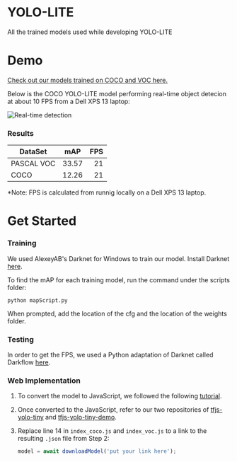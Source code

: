 # YOLO-LITE
All the trained models used while developing YOLO-LITE

# Demo
[Check out our models trained on COCO and VOC here.](https://reu2018dl.github.io/)

Below is the COCO YOLO-LITE model performing real-time object detecion at about 10 FPS from a Dell XPS 13 laptop:

![Real-time detection](https://github.com/rachuang22/tfjs-yolo-tiny-demo/raw/master/src/img/car.gif)

### Results

| DataSet       | mAP           | FPS   |
| ------------- |:-------------:| -----:|
| PASCAL VOC    | 33.57         |   21  |
| COCO          | 12.26         |   21  |


*Note: FPS is calculated from runnig locally on a Dell XPS 13 laptop.

# Get Started

### Training
We used AlexeyAB's Darknet for Windows to train our model.
Install Darknet [here](https://github.com/AlexeyAB/darknet).


To find the mAP for each training model, run the command under the scripts folder:

	python mapScript.py

When prompted, add the location of the cfg and the location of the weights folder.

<!--  Add weights script Description here -->

### Testing
In order to get the FPS, we used a Python adaptation of Darknet called Darkflow [here](https://github.com/thtrieu/darkflow/tree/master/darkflow).


### Web Implementation
1. To convert the model to JavaScript, we followed the following [tutorial](https://towardsdatascience.com/deep-learning-in-your-browser-a-brisk-guide-ca06c2198846).

2. Once converted to the JavaScript, refer to our two repositories of [tfjs-yolo-tiny](https://github.com/rachuang22/tfjs-yolo-tiny) and [tfjs-yolo-tiny-demo](https://github.com/rachuang22/tfjs-yolo-tiny-demo).

3. Replace line 14 in `index_coco.js` and `index_voc.js` to a link to the resulting `.json` file from Step 2:

    ```javascript
    model = await downloadModel('put your link here');
    ```